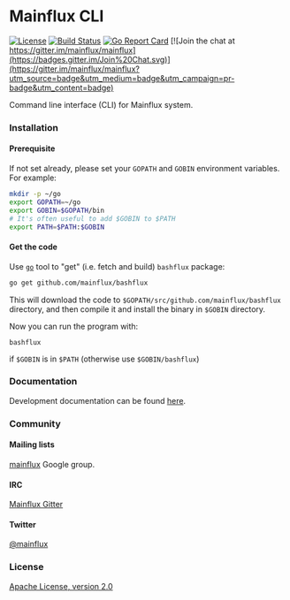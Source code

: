 # Mainflux CLI

[![License](https://img.shields.io/badge/license-Apache%20v2.0-blue.svg)](LICENSE)
[![Build Status](https://travis-ci.org/mainflux/bashflux.svg?branch=master)](https://travis-ci.org/mainflux/bashflux)
[![Go Report Card](https://goreportcard.com/badge/github.com/mainflux/bashflux)](https://goreportcard.com/report/github.com/mainflux/bashflux)
[![Join the chat at https://gitter.im/mainflux/mainflux](https://badges.gitter.im/Join%20Chat.svg)](https://gitter.im/mainflux/mainflux?utm_source=badge&utm_medium=badge&utm_campaign=pr-badge&utm_content=badge)

Command line interface (CLI) for Mainflux system.

### Installation
#### Prerequisite
If not set already, please set your `GOPATH` and `GOBIN` environment variables. For example:
```bash
mkdir -p ~/go
export GOPATH=~/go
export GOBIN=$GOPATH/bin
# It's often useful to add $GOBIN to $PATH
export PATH=$PATH:$GOBIN
```

#### Get the code
Use [`go`](https://golang.org/cmd/go/) tool to "get" (i.e. fetch and build) `bashflux` package:
```bash
go get github.com/mainflux/bashflux
```

This will download the code to `$GOPATH/src/github.com/mainflux/bashflux` directory,
and then compile it and install the binary in `$GOBIN` directory.

Now you can run the program with:
```
bashflux
```
if `$GOBIN` is in `$PATH` (otherwise use `$GOBIN/bashflux`)

### Documentation
Development documentation can be found [here](http://mainflux.readthedocs.io/en/latest/).

### Community
#### Mailing lists
[mainflux](https://groups.google.com/forum/#!forum/mainflux) Google group.

#### IRC
[Mainflux Gitter](https://gitter.im/Mainflux/mainflux?utm_source=badge&utm_medium=badge&utm_campaign=pr-badge&utm_content=badge)

#### Twitter
[@mainflux](https://twitter.com/mainflux)

### License
[Apache License, version 2.0](LICENSE)
